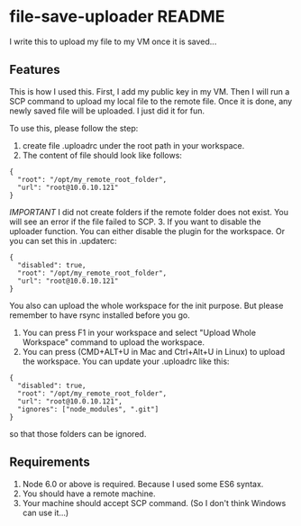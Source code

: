 # file-save-uploader README

I write this to upload my file to my VM once it is saved...

## Features

This is how I used this.
First, I add my public key in my VM. Then I will run a SCP command to upload my local file to the remote file.
Once it is done, any newly saved file will be uploaded.
I just did it for fun.

To use this, please follow the step:
1. create file .uploadrc under the root path in your workspace.
2. The content of file should look like follows:
```
{
  "root": "/opt/my_remote_root_folder",
  "url": "root@10.0.10.121"
}
```
*IMPORTANT* I did not create folders if the remote folder does not exist. You will see an error if the file failed to SCP.
3. If you want to disable the uploader function. You can either disable the plugin for the workspace. Or you can set this in .updaterc:
```
{
  "disabled": true,
  "root": "/opt/my_remote_root_folder",
  "url": "root@10.0.10.121"
}
```

You also can upload the whole workspace for the init purpose.
But please remember to have rsync installed before you go.

1. You can press F1 in your workspace and select "Upload Whole Workspace" command to upload the workspace.
2. You can press (CMD+ALT+U in Mac and Ctrl+Alt+U in Linux) to upload the workspace.
You can update your .uploadrc like this:
```
{
  "disabled": true,
  "root": "/opt/my_remote_root_folder",
  "url": "root@10.0.10.121",
  "ignores": ["node_modules", ".git"]
}
```
so that those folders can be ignored.



## Requirements

1. Node 6.0 or above is required. Because I used some ES6 syntax.
2. You should have a remote machine.
3. Your machine should accept SCP command. (So I don't think Windows can use it...)